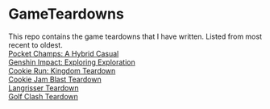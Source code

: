 # GameTeardowns
This repo contains the game teardowns that I have written. Listed from most recent to oldest.</br>
<a href="Teardowns/Pocket_Champs.pdf">Pocket Champs: A Hybrid Casual</a></br>
<a href="Teardowns/Genshin_Exploration.pdf">Genshin Impact: Exploring Exploration</a></br>
<a href="Teardowns/Cookie Run_ Kingdom.pdf">Cookie Run: Kingdom Teardown</a></br>
<a href="Teardowns/Cookie_Jam_Blast.pdf">Cookie Jam Blast Teardown</a></br>
<a href="Teardowns/Langrisser.pdf">Langrisser Teardown</a></br>
<a href="Teardowns/Golf_Clash.pdf">Golf Clash Teardown</a></br>

